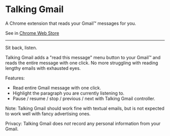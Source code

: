 Talking Gmail
====

A Chrome extension that reads your Gmail™ messages for you.

See in [Chrome Web Store](https://chrome.google.com/webstore/detail/mipelndpcphlakhnncbjcfiemcglkmde)

- - - - -

Sit back, listen.

Talking Gmail adds a "read this message" menu button to your Gmail™ and reads the entire message with one click. No more struggling with reading lengthy emails with exhausted eyes.

Features:

* Read entire Gmail message with one click.
* Highlight the paragraph you are currently listening to.
* Pause / resume / stop / previous / next with Talking Gmail controller.

Note: Talking Gmail should work fine with textual emails, but is not expected to work well with fancy advertising ones.

Privacy: Talking Gmail does *not* record any personal information from your Gmail.